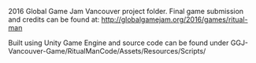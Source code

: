 2016 Global Game Jam Vancouver project folder. Final game submission and credits can be found at:
http://globalgamejam.org/2016/games/ritual-man

Built using Unity Game Engine and source code can be found under GGJ-Vancouver-Game/RitualManCode/Assets/Resources/Scripts/
